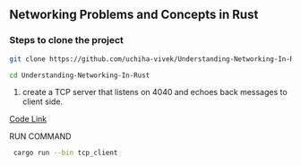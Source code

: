 ## Networking Problems and Concepts in Rust


### Steps to clone the project
```bash
git clone https://github.com/uchiha-vivek/Understanding-Networking-In-Rust.git
```

```bash
cd Understanding-Networking-In-Rust
```






1. create a TCP server that listens on 4040  and echoes back messages to client side.

[Code Link](https://github.com/uchiha-vivek/Understanding-Networking-In-Rust/blob/main/src/bin/tcp_client.rs)

RUN COMMAND
```bash
 cargo run --bin tcp_client
```
